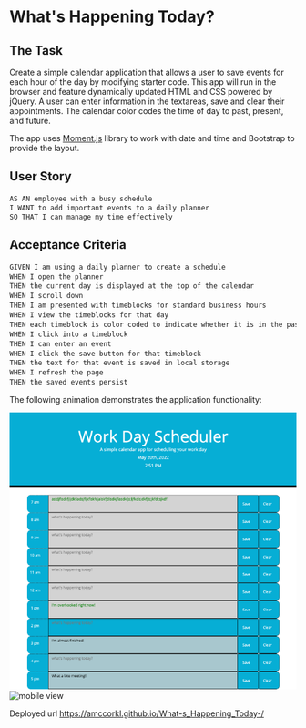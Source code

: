 # What's Happening Today?

## The Task

Create a simple calendar application that allows a user to save events for each hour of the day by modifying starter code. This app will run in the browser and feature dynamically updated HTML and CSS powered by jQuery. A user can enter information in the textareas, save and clear their appointments. The calendar color codes the time of day to past, present, and future.

The app uses [Moment.js](https://momentjs.com/) library to work with date and time and Bootstrap to provide the layout. 

## User Story

```
AS AN employee with a busy schedule
I WANT to add important events to a daily planner
SO THAT I can manage my time effectively
```

## Acceptance Criteria

```md
GIVEN I am using a daily planner to create a schedule
WHEN I open the planner
THEN the current day is displayed at the top of the calendar
WHEN I scroll down
THEN I am presented with timeblocks for standard business hours
WHEN I view the timeblocks for that day
THEN each timeblock is color coded to indicate whether it is in the past, present, or future
WHEN I click into a timeblock
THEN I can enter an event
WHEN I click the save button for that timeblock
THEN the text for that event is saved in local storage
WHEN I refresh the page
THEN the saved events persist
```

The following animation demonstrates the application functionality:

![Calendar](./Assets/images/app-image.png) 
![mobile view](./Assets/images/mobile)

Deployed url https://amccorkl.github.io/What-s_Happening_Today-/


